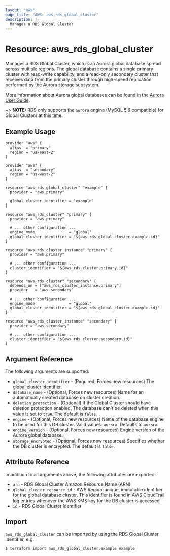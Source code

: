 ```yaml
---
layout: "aws"
page_title: "AWS: aws_rds_global_cluster"
description: |-
  Manages a RDS Global Cluster
---
```


# Resource: aws_rds_global_cluster

Manages a RDS Global Cluster, which is an Aurora global database spread across multiple regions. The global database contains a single primary cluster with read-write capability, and a read-only secondary cluster that receives data from the primary cluster through high-speed replication performed by the Aurora storage subsystem.

More information about Aurora global databases can be found in the [Aurora User Guide](https://docs.aws.amazon.com/AmazonRDS/latest/AuroraUserGuide/aurora-global-database.html#aurora-global-database-creating).

~> **NOTE:** RDS only supports the `aurora` engine (MySQL 5.6 compatible) for Global Clusters at this time.

## Example Usage

```hcl
provider "aws" {
  alias  = "primary"
  region = "us-east-2"
}

provider "aws" {
  alias  = "secondary"
  region = "us-west-2"
}

resource "aws_rds_global_cluster" "example" {
  provider = "aws.primary"

  global_cluster_identifier = "example"
}

resource "aws_rds_cluster" "primary" {
  provider = "aws.primary"

  # ... other configuration ...
  engine_mode               = "global"
  global_cluster_identifier = "${aws_rds_global_cluster.example.id}"
}

resource "aws_rds_cluster_instance" "primary" {
  provider = "aws.primary"

  # ... other configuration ...
  cluster_identifier = "${aws_rds_cluster.primary.id}"
}

resource "aws_rds_cluster" "secondary" {
  depends_on = ["aws_rds_cluster_instance.primary"]
  provider   = "aws.secondary"

  # ... other configuration ...
  engine_mode               = "global"
  global_cluster_identifier = "${aws_rds_global_cluster.example.id}"
}

resource "aws_rds_cluster_instance" "secondary" {
  provider = "aws.secondary"

  # ... other configuration ...
  cluster_identifier = "${aws_rds_cluster.secondary.id}"
}
```

## Argument Reference

The following arguments are supported:

*  `global_cluster_identifier` - (Required, Forces new resources) The global cluster identifier.
* `database_name` - (Optional, Forces new resources) Name for an automatically created database on cluster creation.
* `deletion_protection` - (Optional) If the Global Cluster should have deletion protection enabled. The database can't be deleted when this value is set to `true`. The default is `false`.
* `engine` - (Optional, Forces new resources) Name of the database engine to be used for this DB cluster. Valid values: `aurora`. Defaults to `aurora`.
* `engine_version` - (Optional, Forces new resources) Engine version of the Aurora global database.
* `storage_encrypted` - (Optional, Forces new resources) Specifies whether the DB cluster is encrypted. The default is `false`.

## Attribute Reference

In addition to all arguments above, the following attributes are exported:

* `arn` - RDS Global Cluster Amazon Resource Name (ARN)
* `global_cluster_resource_id` - AWS Region-unique, immutable identifier for the global database cluster. This identifier is found in AWS CloudTrail log entries whenever the AWS KMS key for the DB cluster is accessed
* `id` - RDS Global Cluster identifier

## Import

`aws_rds_global_cluster` can be imported by using the RDS Global Cluster identifier, e.g.

```
$ terraform import aws_rds_global_cluster.example example
```
